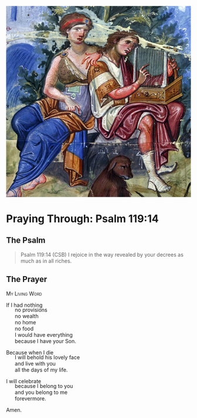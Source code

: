 <img class="intro-right" src="../images/art-paris-psalter.jpg">

<style>
  li {list-style-type: none;}
  p + ul {
    margin-top: -18px;
}
</style>

# Praying Through: Psalm 119:14

## The Psalm

>Psalm 119:14 (CSB) I rejoice in the way revealed by your decrees as much as in all riches.

## The Prayer

<div style="font-variant: small-caps;">
My Living Word
</div>

If I had nothing
* no provisions
* no wealth
* no home
* no food
* I would have everything
* because I have your Son.

Because when I die
* I will behold his lovely face
* and live with you
* all the days of my life.

I will celebrate
* because I belong to you
* and you belong to me
* forevermore.

Amen.
